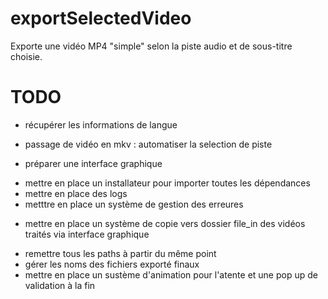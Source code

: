 # exportSelectedVideo
Exporte une vidéo MP4 "simple" selon la piste audio et de sous-titre choisie.

# TODO
+ récupérer les informations de langue
- passage de vidéo en mkv : automatiser la selection de piste
+ préparer une interface graphique
- mettre en place un installateur pour importer toutes les dépendances
- mettre en place des logs
- metttre en place un système de gestion des erreures
+ mettre en place un système de copie vers dossier file_in des vidéos traités via interface graphique
- remettre tous les paths à partir du même point
- gérer les noms des fichiers exporté finaux
- mettre en place un sustème d'animation pour l'atente et une pop up de validation à la fin 